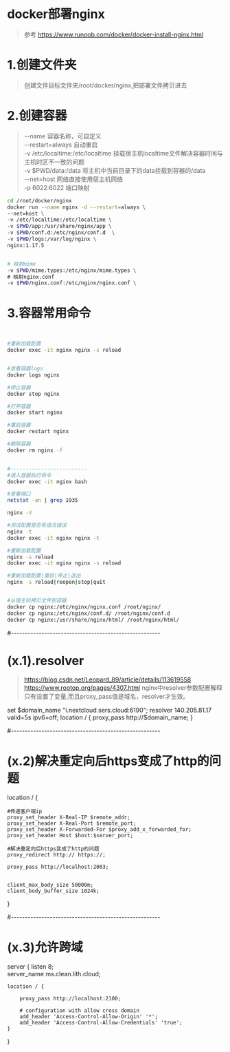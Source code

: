 # docker部署nginx
> 参考 https://www.runoob.com/docker/docker-install-nginx.html  

# 1.创建文件夹
> 创建文件目标文件夹/root/docker/nginx,把部署文件拷贝进去  


# 2.创建容器
> --name 容器名称，可自定义  
> --restart=always 自动重启  
> -v /etc/localtime:/etc/localtime 挂载宿主机localtime文件解决容器时间与主机时区不一致的问题  
> -v $PWD/data:/data 将主机中当前目录下的data挂载到容器的/data  
> --net=host 网络直接使用宿主机网络  
> -p 6022:6022 端口映射  
> 

``` bash 
cd /root/docker/nginx
docker run --name nginx -d --restart=always \
--net=host \
-v /etc/localtime:/etc/localtime \
-v $PWD/app:/usr/share/nginx/app \
-v $PWD/conf.d:/etc/nginx/conf.d  \
-v $PWD/logs:/var/log/nginx \
nginx:1.17.5


# 映射mime
-v $PWD/mime.types:/etc/nginx/mime.types \
# 映射nginx.conf
-v $PWD/nginx.conf:/etc/nginx/nginx.conf \

```



# 3.容器常用命令

``` bash


#重新加载配置  
docker exec -it nginx nginx -s reload


#查看容器logs
docker logs nginx

#停止容器
docker stop nginx

#打开容器
docker start nginx

#重启容器
docker restart nginx

#删除容器
docker rm nginx -f


#-------------------------
#进入容器执行命令
docker exec -it nginx bash

#查看端口
netstat -an | grep 1935

nginx -V 

#测试配置是否有语法错误
nginx -t
docker exec -it nginx nginx -t

#重新加载配置  
nginx -s reload
docker exec -it nginx nginx -s reload

#重新加载配置|重启|停止|退出
nginx -s reload|reopen|stop|quit  


#从宿主机拷贝文件到容器
docker cp nginx:/etc/nginx/nginx.conf /root/nginx/
docker cp nginx:/etc/nginx/conf.d/ /root/nginx/conf.d
docker cp nginx:/usr/share/nginx/html/ /root/nginx/html/

```
 
#------------------------------------------------------
# (x.1).resolver
> https://blog.csdn.net/Leopard_89/article/details/113619558
> https://www.rootop.org/pages/4307.html nginx中resolver参数配置解释
只有设置了变量,而且proxy_pass值是域名，resolver才生效。

set $domain_name "i.nextcloud.sers.cloud:6190";
resolver 140.205.81.17 valid=5s ipv6=off;
location / { 
	proxy_pass http://$domain_name;
}

#------------------------------------------------------
# (x.2)解决重定向后https变成了http的问题
location / { 

	#传递客户端ip	 
	proxy_set_header X-Real-IP $remote_addr;
	proxy_set_header X-Real-Port $remote_port;
	proxy_set_header X-Forwarded-For $proxy_add_x_forwarded_for;
	proxy_set_header Host $host:$server_port;

	#解决重定向后https变成了http的问题
	proxy_redirect http:// https://;

	proxy_pass http://localhost:2003;


	client_max_body_size 50000m;
	client_body_buffer_size 1024k;
}


#------------------------------------------------------
# (x.3)允许跨域

server {
	listen 8;    
	server_name ms.clean.lith.cloud;

	location / {

		proxy_pass http://localhost:2100;

		# configuration with allow cross domain
		add_header 'Access-Control-Allow-Origin' '*';
		add_header 'Access-Control-Allow-Credentials' 'true';
	}
 
}


